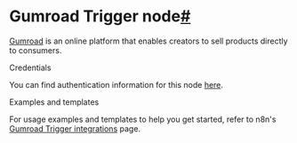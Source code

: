 [](https://github.com/n8n-io/n8n-docs/edit/main/docs/integrations/builtin/trigger-nodes/n8n-nodes-base.gumroadtrigger.md "Edit this page")

# Gumroad Trigger node[#](#gumroad-trigger-node "Permanent link")

[Gumroad](https://gumroad.com) is an online platform that enables creators to sell products directly to consumers.

Credentials

You can find authentication information for this node [here](../../credentials/gumroad/).

Examples and templates

For usage examples and templates to help you get started, refer to n8n's [Gumroad Trigger integrations](https://n8n.io/integrations/gumroad-trigger/) page.
